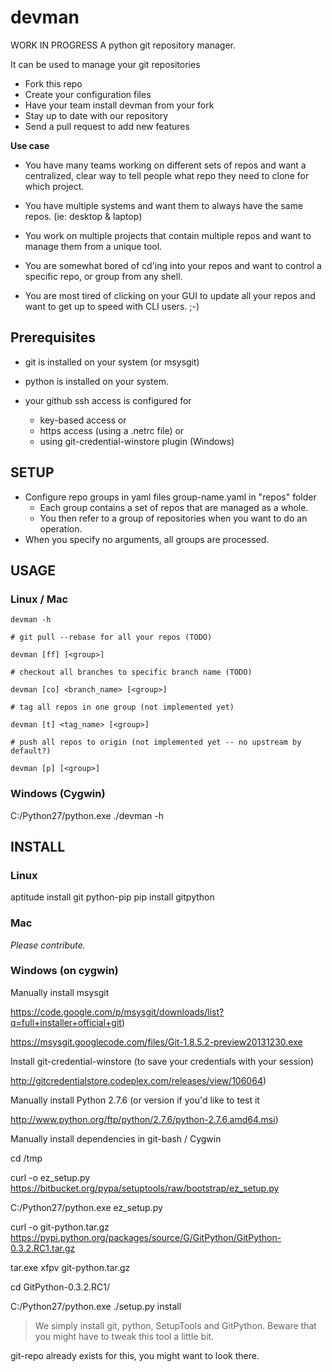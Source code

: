 <!-- vim: set ai ts=2 sw=2 et!: -->

devman
======

WORK IN PROGRESS
A python git repository manager.

It can be used to manage your git repositories 

 * Fork this repo
 * Create your configuration files
 * Have your team install devman from your fork
 * Stay up to date with our repository
 * Send a pull request to add new features

**Use case**

 * You have many teams working on different sets of repos and want a centralized, clear way to tell people what repo they need to clone for which project.

 * You have multiple systems and want them to always have the same repos. (ie: desktop & laptop)

 * You work on multiple projects that contain multiple repos and want to manage them from a unique tool. 

 * You are somewhat bored of cd'ing into your repos and want to control a specific repo, or group from any shell. 

 * You are most tired of clicking on your GUI to update all your repos and want to get up to speed with CLI users. ;-)

## Prerequisites

  - git is installed on your system (or msysgit)

  - python is installed on your system.

  - your github ssh access is configured for
    * key-based access or
    * https access (using a .netrc file) or 
    * using git-credential-winstore plugin (Windows)

## SETUP

  * Configure repo groups in yaml files group-name.yaml in "repos" folder
    * Each group contains a set of repos that are managed as a whole.
    * You then refer to a group of repositories when you want to do an operation.
  * When you specify no arguments, all groups are processed. 



## USAGE
### Linux / Mac

    devman -h
    
    # git pull --rebase for all your repos (TODO)
    
    devman [ff] [<group>]
    
    # checkout all branches to specific branch name (TODO)
    
    devman [co] <branch_name> [<group>] 
    
    # tag all repos in one group (not implemented yet)
    
    devman [t] <tag_name> [<group>] 
    
    # push all repos to origin (not implemented yet -- no upstream by default?)
    
    devman [p] [<group>] 

### Windows (Cygwin)
  
  C:/Python27/python.exe ./devman -h

## INSTALL
### Linux
    
  aptitude install git python-pip
  pip install gitpython

### Mac

  *Please contribute.*

### Windows (on cygwin)

Manually install msysgit

  https://code.google.com/p/msysgit/downloads/list?q=full+installer+official+git)

  https://msysgit.googlecode.com/files/Git-1.8.5.2-preview20131230.exe 

Install git-credential-winstore (to save your credentials with your session)

  http://gitcredentialstore.codeplex.com/releases/view/106064)
 
Manually install Python 2.7.6 (or version if you'd like to test it

  http://www.python.org/ftp/python/2.7.6/python-2.7.6.amd64.msi) 

Manually install dependencies in git-bash  / Cygwin

  cd /tmp

  curl -o ez_setup.py https://bitbucket.org/pypa/setuptools/raw/bootstrap/ez_setup.py 

  C:/Python27/python.exe ez_setup.py

  curl -o git-python.tar.gz https://pypi.python.org/packages/source/G/GitPython/GitPython-0.3.2.RC1.tar.gz

  tar.exe xfpv git-python.tar.gz 

  cd GitPython-0.3.2.RC1/

  C:/Python27/python.exe ./setup.py install

> We simply install git, python, SetupTools and GitPython. Beware that you might have to tweak this tool a little bit.

git-repo already exists for this, you might want to look there.
